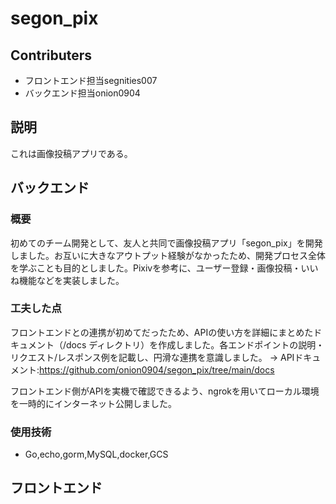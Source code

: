 # segon_pix

## Contributers
- フロントエンド担当segnities007
- バックエンド担当onion0904

## 説明
これは画像投稿アプリである。


## バックエンド

### 概要 
初めてのチーム開発として、友人と共同で画像投稿アプリ「segon_pix」を開発しました。お互いに大きなアウトプット経験がなかったため、開発プロセス全体を学ぶことも目的としました。Pixivを参考に、ユーザー登録・画像投稿・いいね機能などを実装しました。 

### 工夫した点 
フロントエンドとの連携が初めてだったため、APIの使い方を詳細にまとめたドキュメント（/docs ディレクトリ）を作成しました。各エンドポイントの説明・リクエスト/レスポンス例を記載し、円滑な連携を意識しました。 
→ APIドキュメント:https://github.com/onion0904/segon_pix/tree/main/docs

フロントエンド側がAPIを実機で確認できるよう、ngrokを用いてローカル環境を一時的にインターネット公開しました。

### 使用技術
- Go,echo,gorm,MySQL,docker,GCS


## フロントエンド